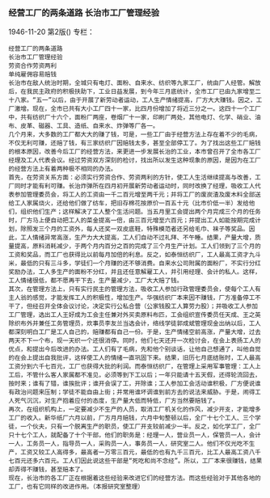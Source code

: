 ### 经营工厂的两条道路  长治市工厂管理经验

1946-11-20
第2版()
专栏：

    经营工厂的两条道路
    长治市工厂管理经验
    劳资合作劳资两利
    单纯雇佣容易赔钱
    长治市在敌人统治时期，全城只有电灯、面粉、自来水、纺织等九家工厂，统由厂人经管。解放后，在我民主政府的积极扶助下，工业日益发展，到今年三月底统计，全市工厂已由九家增至二十八家。“五一”以后，由于开展了新劳动者运动，工人生产情绪提高，厂方大大赚钱。因之，工厂激增。现在，全市已共有大小工厂四十一家，比四月份增加了将近三分之一。这四十一个工厂中，共有纺织厂十六个，面粉厂两座，卷烟厂十一家，印刷厂两处，其他电灯、化学、硝业、油布、皮革、磁器、工具、造纸、自来水、炸弹等厂各一。
    几个月来，大多数的工厂都大大的赚了钱，可是，一些工厂由于经营方法上存在着不少的毛病，不仅无利可赚，还赔了钱，有三家纺织厂因赔钱太多，甚至全部停工了。为了找出这些工厂赔钱的根本原因，改善今后工厂的经营方法，来更进一步发展长治的工业，本市曾召开了全市各工厂经理及工人代表会议。经过劳资双方深刻的检讨，找出所以发生这种现象的原因，是因为在工厂的经营方法上有着两种极不相同的办法。
    首先，在劳资关系方面：必须实行劳资合作、劳资两利的方针，使工人生活继续提高与改善，工厂同时才能有利可赚。长治炸弹所在四月初开展新劳动者运动时，同时改换了经理，吸收工人代表参加管理委员会，将工人的工资由一千二百元增至两千元；并将工厂的废炭渣及废木料全部送给工人家属烧火，还给他们做了纺车，把旧存棉花按原价一百五十元（比市价低一半）发给他们，组织他们生产；这样解决了工人整个生活问题。当五月里工会提出两个月完成三个月的任务时，厂方马上便自动把工人的菜金提高一倍，由三百元增至六百元；并提出工人如能按期完成计划，除照发三个月的工资外，每人还奖一双皮底鞋，特殊模范者还另给毛巾、袜子等奖品。因此，工人情绪异常高涨，生产力大大提高，工人们自动不过礼拜、不午睡。结果，产量大增，质量提高，原料消耗减少，于两个月内百分之百的完成了三个月生产计划。工人们领到了三个月的工资和奖品，而工厂也获得比以前每月加倍的利息。反之，如泰恒纺织厂，工人最高工资才九斗米，最低的只有三斗多，学徒们一个月赚的还不够消费。自来水公司附属的面粉厂，不实行分红奖励办法，工人多生产的面粉不分红，并且还任意解雇工人，并引用经理、会计的私人。这样，工人情绪很低，都不愿再干下去，生产量减少，工厂大大赔了钱。
    其次，在管理方法上，只有实行民主的管理方法，吸收工人参加行政管理委员会，使每个工人有主人翁的感觉，才能发挥工人的积极性，增加生产。华强纺织厂本来因不赚钱，厂方准备停工不干了，但经召开全体会议讨论，决定实行公私合营（公家钱股工人算劳力股）；并吸收工人参加工厂管理，选出工人王好成为工会主任兼对外买卖原料布匹，工会组织宣传委员任天成、王之英除织布外并兼任工务管理员，炊事员李友兰当选会计，络线学徒郭成斌管理现金出纳以后，工人都深刻明白工厂是工人自己的，赔赚都有自己一份。于是，生产情绪空前高涨，产量大增，过去两天不下一个布，现一天织一个还很消停。同时，他们七天还开一次检讨会，在会上表扬工人的优点，和提出今后改进的办法。工人们有了毛病，先和他个别谈话，让他自己想通了，叫他自觉的在会上提出自我批评，这样使工人的情绪一直巩固下来。结果，旧历七月底结账时，工人最高工资分到六千七百元，工厂也获得大批的利润。而泰恒纺织厂，在管理上采用军事管理：工人上工后，不管什么客人家属都不准见，必须等到下工以后；一年只能请十五天假，还得轮流回去，按时来；谁有了错，谁挨批评；谁开会误了工，开除谁；工人参加工会活动谁积极，厂方便说谁有政治问题来压制；学徒不能自由上街；并常用谁坏调谁到前方去的说法来威胁。于是，闹得工人死气沉沉，对生产抱着应付的态度，生产量大低而特低，厂方当然要赔钱了。
    再次，在组织机构上，一定要减少不生产的人员，取消工厂机关化的作风，减少开支，才能增多工厂的收入。新华纸厂六月以前，厂方月月赔钱，六月中旬整顿以后，全厂十七个工人、三个学徒，一个伙夫，只有一个脱离生产的职员，使工厂开支较前减少一半。反之，如化学工厂，全厂只十七个工人，就配备了十个干部，他们的职务是：经理一人，营业员一人，保管员一人，会计一人，工务员一人，指导员一人，采购员一人，事务员一人，研究室二人。他们不仅光吃不生产，工资又较工人高得多，最高者一万零三百元，最低的也有九千三百元，比工人最高工资八千七百元还多六百元。工人们因此说这些干部是“死吃和尚不念经”。所以，工厂本来很赚钱，结果却弄得不赚钱，甚至赔本了。
    现在，长治市的各工厂正在根据着这些经验来改进它们的经营方法。而这些经验对于其他各地的工厂，也有它同样的改进作用。（本报研究室整理）
